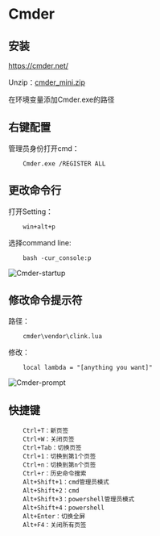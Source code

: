 # Cmder


## 安装
https://cmder.net/


Unzip：[cmder_mini.zip](cmder_mini.zip) 

在环境变量添加Cmder.exe的路径

## 右键配置

管理员身份打开cmd：

		Cmder.exe /REGISTER ALL

## 更改命令行

打开Setting：

		win+alt+p

选择command line:

		bash -cur_console:p

![Cmder-startup](Cmder-startup.png)

## 修改命令提示符
路径：

		cmder\vendor\clink.lua

修改：

		local lambda = "[anything you want]"

![Cmder-prompt](Cmder-prompt.png)

## 快捷键

		Ctrl+T：新页签
		Ctrl+W：关闭页签
		Ctrl+Tab：切换页签
		Ctrl+1：切换到第1个页签
		Ctrl+n：切换到第n个页签
		Ctrl+r：历史命令搜索
		Alt+Shift+1：cmd管理员模式
		Alt+Shift+2：cmd
		Alt+Shift+3：powershell管理员模式
		Alt+Shift+4：powershell
		Alt+Enter：切换全屏
		Alt+F4：关闭所有页签
